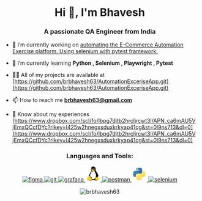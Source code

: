 <h1 align="center">Hi 👋, I'm Bhavesh</h1>
<h3 align="center">A passionate QA Engineer from India</h3>

- 🔭 I’m currently working on [automating the E-Commerce Automation Exercise platform. Using selenium with pytest framework.](https://automationexercise.com)

- 🌱 I’m currently learning **Python , Selenium , Playwright , Pytest**

- 👨‍💻 All of my projects are available at [https://github.com/brbhavesh63/AutomationExceriseApp.git](https://github.com/brbhavesh63/AutomationExceriseApp.git)

- 📫 How to reach me **brbhavesh63@gmail.com**

- 📄 Know about my experiences [https://www.dropbox.com/scl/fo/lbpg7djtb2hrcljrcwt3l/APN_ca6mAU5VjEmxQCcfDYc?rlkey=l425w2hnegxsduxkrkyap41cg&st=0l9ns713&dl=0](https://www.dropbox.com/scl/fo/lbpg7djtb2hrcljrcwt3l/APN_ca6mAU5VjEmxQCcfDYc?rlkey=l425w2hnegxsduxkrkyap41cg&st=0l9ns713&dl=0)

<h3 align="center">Languages and Tools:</h3>
<p align="center"> <a href="https://www.figma.com/" target="_blank" rel="noreferrer"> <img src="https://www.vectorlogo.zone/logos/figma/figma-icon.svg" alt="figma" width="40" height="40"/> </a> <a href="https://git-scm.com/" target="_blank" rel="noreferrer"> <img src="https://www.vectorlogo.zone/logos/git-scm/git-scm-icon.svg" alt="git" width="40" height="40"/> </a> <a href="https://grafana.com" target="_blank" rel="noreferrer"> <img src="https://www.vectorlogo.zone/logos/grafana/grafana-icon.svg" alt="grafana" width="40" height="40"/> </a> <a href="https://www.linux.org/" target="_blank" rel="noreferrer"> <img src="https://raw.githubusercontent.com/devicons/devicon/master/icons/linux/linux-original.svg" alt="linux" width="40" height="40"/> </a> <a href="https://postman.com" target="_blank" rel="noreferrer"> <img src="https://www.vectorlogo.zone/logos/getpostman/getpostman-icon.svg" alt="postman" width="40" height="40"/> </a> <a href="https://www.python.org" target="_blank" rel="noreferrer"> <img src="https://raw.githubusercontent.com/devicons/devicon/master/icons/python/python-original.svg" alt="python" width="40" height="40"/> </a> <a href="https://www.selenium.dev" target="_blank" rel="noreferrer"> <img src="https://raw.githubusercontent.com/detain/svg-logos/780f25886640cef088af994181646db2f6b1a3f8/svg/selenium-logo.svg" alt="selenium" width="40" height="40"/> </a> </p>

<p align="center"><img align="center" src="https://github-readme-stats.vercel.app/api/top-langs?username=brbhavesh63&show_icons=true&locale=en&layout=compact" alt="brbhavesh63" /></p>
